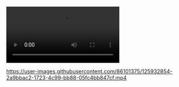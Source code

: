 ![Quick Demo of my website](https://user-images.githubusercontent.com/86101375/125932854-2a9bbac2-1723-4c99-bb88-05fc4bb847cf.mp4)

https://user-images.githubusercontent.com/86101375/125932854-2a9bbac2-1723-4c99-bb88-05fc4bb847cf.mp4
